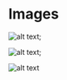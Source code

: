 # Images

![alt text](../Images/im1.png);

![alt text](../Images/im2.png);

![alt text](../Images/im3.png)
